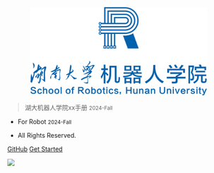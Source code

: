 <p align="center">
  <a href="https://sustech-application.github.io/2019-Fall">
    <img alt="docsify" src="src/_media/11.png" height="200">
  </a>
</p>

> <middle>湖大机器人学院xx手册</middle> <small>2024-Fall</small>

<!-- > SUSTech Application Wiki <small>2019-Fall</small> -->

- For Robot <small>2024-Fall</small>

- All Rights Reserved.

[GitHub](https://github.com/Roundly/HNU-Robotics-Application)
[Get Started](#湖大机器人学院手册)

![](src/_media/bg1.jpg)
